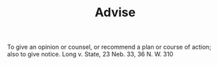 ---
title: Advise
permalink: "/definitions/advise.html"
body: To give an opinion or counsel, or recommend a plan or course of action; also
  to give notice. Long v. State, 23 Neb. 33, 36 N. W. 310
published_at: '2018-07-07'
layout: post
---